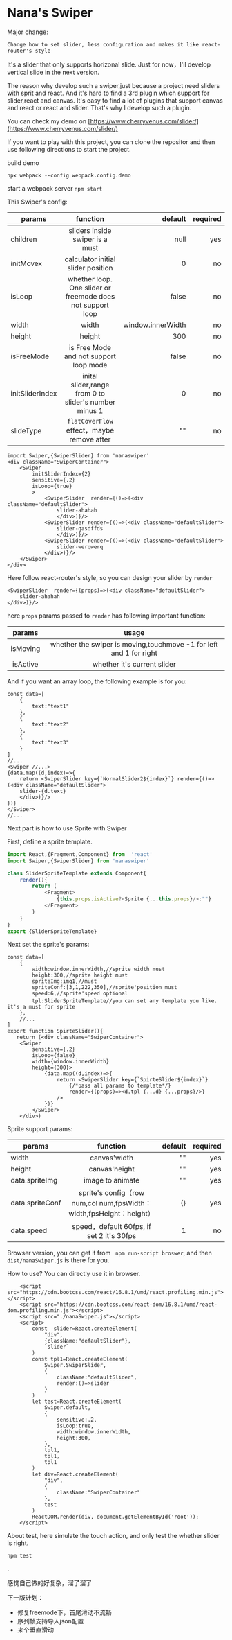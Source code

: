 # Nana's Swiper

Major change:
    
    Change how to set slider, less configuration and makes it like react-router's style

It's a slider that only supports horizonal slide. Just for now，I'll develop vertical slide in the next version.

The reason why develop such a swiper,just because a project need sliders with sprit and react. And it's hard to find a 3rd plugin which support for slider,react and canvas. It's easy to find a lot of plugins that support canvas and react or react and slider. That's why I develop such a plugin.

You can check my demo on [https://www.cherryvenus.com/slider/](https://www.cherryvenus.com/slider/)

If you want to play with this project, you can clone the repositor and then use following directions to start the project.

build demo

`npx webpack --config webpack.config.demo`

start a webpack server
 `npm start`

This Swiper's config:

|params|function|default|required|
| ------------- |:-------------:| -----:| -----:|
|children|sliders inside swiper is a must|null|yes||sensitive|how sensitive it is when move the swiper to next or prev slider|0.5|no|
|initMovex|calculator initial slider position|0|no|
|isLoop|whether loop. One slider or freemode does not support loop|false|no|
|width|width|window.innerWidth|no|
|height|height|300|no|
|isFreeMode|is Free Mode and not support loop mode|false|no|
|initSliderIndex|inital slider,range from 0 to slider's number minus 1|0|no|
|slideType|`flatCoverFlow` effect，maybe remove after|""|no|

```simple usage
import Swiper,{SwiperSlider} from 'nanaswiper'
<div className="SwiperContainer">
    <Swiper
        initSliderIndex={2}
        sensitive={.2} 
        isLoop={true}
        >
            <SwiperSlider  render={()=>(<div className="defaultSlider">
                slider-ahahah
                </div>)}/>
            <SwiperSlider render={()=>(<div className="defaultSlider">
                slider-gasdffds
                </div>)}/>
            <SwiperSlider render={()=>(<div className="defaultSlider">
                slider-werqwerq
            </div>)}/>
    </Swiper>
</div>
```

Here follow react-router's style, so you can design your slider by `render`

```
<SwiperSlider  render={(props)=>(<div className="defaultSlider">
    slider-ahahah
</div>)}/>
```

here `props` params passed to `render` has following important function:

|params|usage|
|:--:|:--:|
|isMoving|whether the swiper is moving,touchmove -1 for left and 1 for right|
|isActive|whether it's current slider|

And if you want an array loop, the following example is for you:

```
const data=[
    {
        text:"text1"
    },
    {
        text:"text2"
    },
    {
        text:"text3"
    }
]
//...
<Swiper //...>
{data.map((d,index)=>{
    return <SwiperSlider key={`NormalSlider2${index}`} render={()=>(<div className="defaultSlider">
    slider-{d.text}
    </div>)}/>
})}
</Swiper>
//...

```

Next part is how to use Sprite with Swiper

First, define a sprite template.

```SliderSpriteTemplate.js
import React,{Fragment,Component} from  'react'
import Swiper,{SwiperSlider} from 'nanaswiper'

class SliderSpriteTemplate extends Component{
    render(){
        return (
            <Fragment>
                {this.props.isActive?<Sprite {...this.props}/>:""}
            </Fragment>
        )
    }
}
export {SliderSpriteTemplate}
```
Next set the sprite's params:

```
const data=[
    {
        width:window.innerWidth,//sprite width must
        height:300,//sprite height must
        spriteImg:img1,//must
        spriteConf:[3,1,222,350],//sprite'position must
        speed:6,//sprite'speed optional
        tpl:SliderSpriteTemplate//you can set any template you like， it's a must for sprite
    },
    //...
]
export function SpirteSlider(){
   return (<div className="SwiperContainer">
    <Swiper
        sensitive={.2} 
        isLoop={false}
        width={window.innerWidth}
        height={300}>
            {data.map((d,index)=>{
                return <SwiperSlider key={`SpirteSlider${index}`}
                    {/*pass all params to template*/} 
                    render={(props)=><d.tpl {...d} {...props}/>}
                />
            })}
        </Swiper>
    </div>)
```

Sprite support params:

|params|function|default|required|
| ------------- |:-------------:| -----:| -----:|
|width|canvas'width|""|yes|
|height|canvas'height|""|yes|
|data.spriteImg|image to animate|""|yes|
|data.spriteConf|sprite's config（row num,col num,fpsWidth：width,fpsHeight：height）|{}|yes|
|data.speed|speed，default 60fps, if set 2 it's 30fps|1|no|

Browser version, you can get it from ` npm run-script broswer`, and then `dist/nanaSwiper.js` is there for you.

How to use? You can directly use it in browser.

```
    <script src="https://cdn.bootcss.com/react/16.8.1/umd/react.profiling.min.js"></script>
    <script src="https://cdn.bootcss.com/react-dom/16.8.1/umd/react-dom.profiling.min.js"></script>
    <script src="./nanaSwiper.js"></script>
    <script>
        const  slider=React.createElement(
            "div",
            {className:"defaultSlider"},
            `slider`
        )
        const tpl1=React.createElement(
            Swiper.SwiperSlider,
            {
                className:"defaultSlider",
                render:()=>slider
            }
        )
        let test=React.createElement(
            Swiper.default,
            {
                sensitive:.2,
                isLoop:true,
                width:window.innerWidth,
                height:300,
            },
            tpl1,
            tpl1,
            tpl1
        )
        let div=React.createElement(
            "div",
            {
                className:"SwiperContainer"
            },
            test
        )
        ReactDOM.render(div, document.getElementById('root'));
    </script>
```



About test, here simulate the touch action, and only test the whether slider is right.

```
npm test
```
.

感觉自己做的好复杂，溜了溜了

下一版计划：
* 修复freemode下，首尾滑动不流畅
* 序列帧支持导入json配置
* 来个垂直滑动

